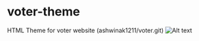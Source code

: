 # voter-theme
HTML Theme for voter website (ashwinak1211/voter.git)
![Alt text](/login_page.jpg?raw=true "Title")
